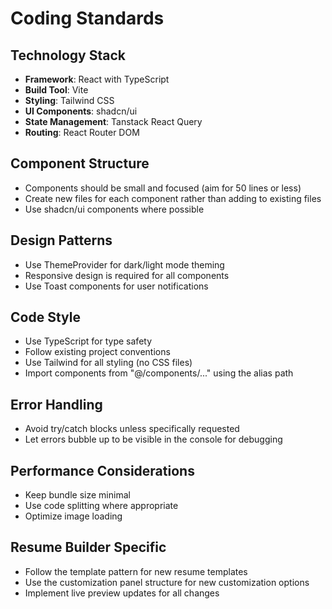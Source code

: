
# Coding Standards

## Technology Stack
- **Framework**: React with TypeScript
- **Build Tool**: Vite
- **Styling**: Tailwind CSS
- **UI Components**: shadcn/ui
- **State Management**: Tanstack React Query
- **Routing**: React Router DOM

## Component Structure
- Components should be small and focused (aim for 50 lines or less)
- Create new files for each component rather than adding to existing files
- Use shadcn/ui components where possible

## Design Patterns
- Use ThemeProvider for dark/light mode theming
- Responsive design is required for all components
- Use Toast components for user notifications

## Code Style
- Use TypeScript for type safety
- Follow existing project conventions
- Use Tailwind for all styling (no CSS files)
- Import components from "@/components/..." using the alias path

## Error Handling
- Avoid try/catch blocks unless specifically requested
- Let errors bubble up to be visible in the console for debugging

## Performance Considerations
- Keep bundle size minimal
- Use code splitting where appropriate
- Optimize image loading

## Resume Builder Specific
- Follow the template pattern for new resume templates
- Use the customization panel structure for new customization options
- Implement live preview updates for all changes
